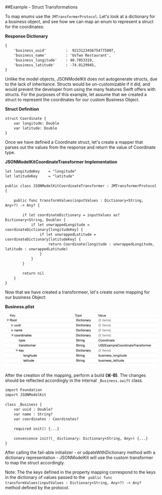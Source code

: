 ##Example - Struct Transformations

To map enums use the `JMTransformerProtocol`. Let's look at a dictionary for a business object, and see how we can map an enum to represent a struct for the coordinates:

**Response Dictionary**

```
{
	'business_uuid'  	 	:  9223123456754775807,
	'business_name'  		: 'UsTwo Restaurant',
	'business_longitude'  	: 40.7053319,
	'business_latitude'   	: -74.0129945,
}
```

Unlike the model objects, JSONModelKit does not autogenerate structs, due to the lack of inheritance. Structs would be un-customizable if it did, and would prevent the developer from using the many features Swift offers with structs. For the purposes of this example, let assume that we created a struct to represent the coordinates for our custom Business Object.

**Struct Definition**

```
struct Coordinate {
  	var longitude: Double
   	var latitude: Double
}
```

Once we have defined a Coordinate struct, let's create a mapper that parses out the values from the response and return the value of Coordinate type.

**JSONModelKitCoordinateTransformer Implementation**

```
let longitudeKey    = "longitude"
let latitudeKey     = "latitude"

public class JSONModelKitCoordinateTransformer : JMTransformerProtocol {

    public func transformValues(inputValues : Dictionary<String, Any>?) -> Any? {

        if let coordinateDictionary = inputValues as? Dictionary<String, Double> {
            if let unwrappedLongitude = coordinateDictionary[longitudeKey] {
                if let unwrappedLatitude = coordinateDictionary[latitudeKey] {
                    return Coordinate(longitude : unwrappedLongitude, latitude : unwrappedLatitude)
                }
            }
        }

        return nil
    }
}
```

Now that we have created a transformeer, let's create some mapping for our business Object:

**Business.plist**
<br/>

![alt tag](/documentation/readme_assets/struct_example_plist.png?raw=true)
<br/>

After the creation of the mapping, perform a build **(⌘-B)**. The changes should be reflected accordingly in the internal `_Business.swift` class.


```
import Foundation
import JSONModelKit

class _Business {
	var uuid : Double?
	var name : String?
	var coordinates : Coordinates?

 	required init() {...}

 	convenience init?(_ dictionary: Dictionary<String, Any>) {...}
}
```

After calling the fail-able initializer - or udpateWithDictionary method with a dictionary representation - JSONModelKit will use the custom transformer to map the struct accordingly.

Note: The the keys defined in the property mapping correspond to the keys in the dictionary of values passed to the ` public func transformValues(inputValues : Dictionary<String, Any>?) -> Any?` method defined by the protocol.

